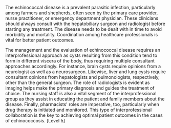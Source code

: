 The echinococcal disease is a prevalent parasitic infection, particularly among farmers and shepherds, often seen by the primary care provider, nurse practitioner, or emergency department physician. These clinicians should always consult with the hepatobiliary surgeon and radiologist before starting any treatment. The disease needs to be dealt with in time to avoid morbidity and mortality. Coordination among healthcare professionals is vital for better patient outcomes.

The management and the evaluation of echinococcal disease requires an interprofessional approach as cysts resulting from this condition tend to form in different viscera of the body, thus requiring multiple consultant approaches accordingly. For instance, brain cysts require opinions from a neurologist as well as a neurosurgeon. Likewise, liver and lung cysts require consultant opinions from hepatologists and pulmonologists, respectively, other than the general surgeon. The role of radiologists is evident as imaging helps make the primary diagnosis and guides the treatment of choice. The nursing staff is also a vital segment of the interprofessional group as they assist in educating the patient and family members about the disease. Finally, pharmacists' roles are imperative, too, particularly when drug therapy is initiated and monitored. This type of interprofessional collaboration is the key to achieving optimal patient outcomes in the cases of echinococcosis. [Level 5]